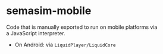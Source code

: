 # semasim-mobile

Code that is manually exported to run on mobile platforms via  
a JavaScript interpreter.  

- On Android: via ``LiquidPlayer/LiquidCore``

